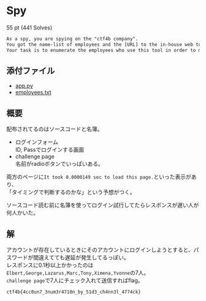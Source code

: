 # Spy

55 pt (441 Solves)

```txt
As a spy, you are spying on the "ctf4b company".
You got the name-list of employees and the [URL] to the in-house web tool used by some of them.
Your task is to enumerate the employees who use this tool in order to make it available for social engineering.
```

## 添付ファイル

- [app.py](./attachments/app.py)
- [employees.txt](./attachments/employees.txt)

## 概要

配布されてるのはソースコードと名簿。

- ログインフォーム  
ID, Passでログインする画面
- challenge page  
名前がradioボタンでいっぱいある。

両方のページに`It took 0.0000149 sec to load this page.`といった表示があり、  
「タイミングで判断するのかな」という予想がつく。

ソースコード読む前に名簿を使ってログイン試行してたらレスポンスが遅い人が何人かいた。

## 解

アカウントが存在しているときにそのアカウントにログインしようとすると、パスワードが間違えてても遅延が発生してるっぽい。  
レスポンスに0.1秒以上かかったのは`Elbert,George,Lazarus,Marc,Tony,Ximena,Yvonne`の7人。  
`challenge page`で7人にチェック入れて送信すればflag。

```txt
ctf4b{4cc0un7_3num3r4710n_by_51d3_ch4nn3l_4774ck}
```
